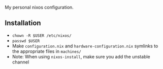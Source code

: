 My personal nixos configuration.

## Installation
* `chown -R $USER /etc/nixos/`
* `passwd $USER`
* Make `configuration.nix` and `hardware-configuration.nix` symlinks to the appropriate files in `machines/`
* Note: When using `nixos-install`, make sure you add the unstable channel
